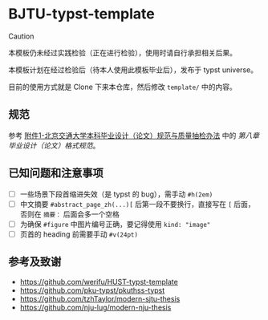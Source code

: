 # BJTU-typst-template

> [!CAUTION]
>
> 本模板仍未经过实践检验（正在进行检验），使用时请自行承担相关后果。

本模板计划在经过检验后（待本人使用此模板毕业后），发布于 typst universe。

目前的使用方式就是 Clone 下来本仓库，然后修改 `template/` 中的内容。

## 规范

参考 [附件1-北京交通大学本科毕业设计（论文）规范与质量抽检办法](./files/附件1-北京交通大学本科毕业设计（论文）规范与质量抽检办法) 中的 *第八章 毕业设计（论文）格式规范*。

## 已知问题和注意事项

- [ ] 一些场景下段首缩进失效（是 typst 的 bug），需手动 `#h(2em)`
- [ ] 中文摘要 `#abstract_page_zh(...)[` 后第一段不要换行，直接写在 `[` 后面，否则在 `摘要：` 后面会多一个空格
- [ ] 为确保 `#figure` 中图片编号正确，要记得使用 `kind: "image"`
- [ ] 页首的 heading 前需要手动 `#v(24pt)`

## 参考及致谢

- https://github.com/werifu/HUST-typst-template
- https://github.com/pku-typst/pkuthss-typst
- https://github.com/tzhTaylor/modern-sjtu-thesis
- https://github.com/nju-lug/modern-nju-thesis
